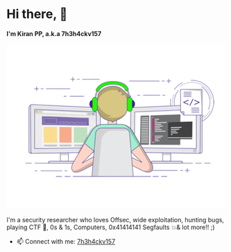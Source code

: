# Hi there, 👋  

#### I'm Kiran PP, a.k.a 7h3h4ckv157


<img src="https://raw.githubusercontent.com/7h3h4ckv157/7h3h4ckv157.github.io/main/kiran.gif">




I'm a security researcher who loves Offsec, wide exploitation, hunting bugs, playing CTF 🧠, 0s & 1s, Computers, 0x41414141 Segfaults 💥& lot more!! ;)
- 📫 Connect with me: <a href=https://twitter.com/7h3h4ckv157>7h3h4ckv157</a>
